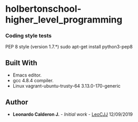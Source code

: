 # holbertonschool-higher_level_programming

### Coding style tests

PEP 8 style (version 1.7.*)
sudo apt-get install python3-pep8


## Built With

* Emacs editor.
* gcc 4.8.4 compiler.
* Linux vagrant-ubuntu-trusty-64 3.13.0-170-generic

## Author

* **Leonardo Calderon J.** - *Initial work* - [LeoCJJ](https://github.com/leocjj)
12/09/2019